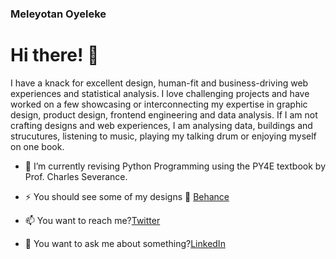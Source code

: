 ### Meleyotan Oyeleke

<!--
**Meleyotan/Meleyotan** is a ✨ _special_ ✨ repository because its `README.md` (this file) appears on your GitHub profile.

Here are some ideas to get you started:

- 🔭 I’m currently working on ...
- 🌱 I’m currently learning ...
- 👯 I’m looking to collaborate on ...
- 🤔 I’m looking for help with ...
- 💬 Ask me about ...
- 📫 How to reach me: ...
- 😄 Pronouns: ...
- ⚡ Fun fact: ...
-->

# Hi there! 👋
<p> I have a knack for excellent design, human-fit and business-driving web experiences and statistical analysis. I love challenging projects and have worked on a few showcasing or interconnecting my expertise in graphic design, product design, frontend engineering and data analysis.
If I am not crafting designs and web experiences, I am analysing data, buildings and strucutures, listening to music, playing my talking drum or enjoying myself on one book.

- 🌱 I’m currently revising Python Programming using the PY4E textbook by Prof. Charles Severance.

- ⚡ You should see some of my designs 🔗 <a href="https://behance.net/oyelekemeleyot">Behance</a>

- 📫 You want to reach me?<a href="http://twitter.com/MeleyotanO">Twitter</a>
  
- 💬 You want to ask me about something?<a href="http://linkedin.com/meleyotan%20oyeleke">LinkedIn</a>


